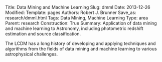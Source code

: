Title: Data Mining and Machine Learning
Slug: dmml
Date: 2013-12-26
Modified: 
Template: pages
Authors: Robert J. Brunner
Save_as: research/dmml.html
Tags: Data Mining, Machine Learning
Type: area
Parent: research
Construction: True
Summary: Application of data mining and machine learning to Astronomy, including photometric redshift estimation and source classification.

The LCDM has a long history of developing and applying techniques and
algorithms from the fields of data mining and machine learning to
various astrophysical challenges.
